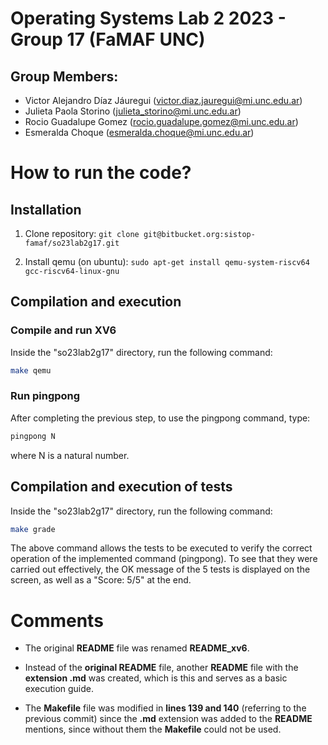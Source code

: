 # Operating Systems Lab 2 2023 - Group 17 (FaMAF UNC)

## Group Members:

- Victor Alejandro Díaz Jáuregui (victor.diaz.jauregui@mi.unc.edu.ar)
- Julieta Paola Storino (julieta_storino@mi.unc.edu.ar)
- Rocio Guadalupe Gomez (rocio.guadalupe.gomez@mi.unc.edu.ar)
- Esmeralda Choque (esmeralda.choque@mi.unc.edu.ar)


# How to run the code?

## Installation

1. Clone repository: `git clone git@bitbucket.org:sistop-famaf/so23lab2g17.git`

2. Install qemu (on ubuntu): `sudo apt-get install qemu-system-riscv64 gcc-riscv64-linux-gnu`
 
## Compilation and execution

### Compile and run XV6

Inside the "so23lab2g17" directory, run the following command:

```sh
make qemu
```
### Run pingpong

 After completing the previous step, to use the pingpong command, type: 

```sh
pingpong N
```
where N is a natural number.

## Compilation and execution of tests

Inside the "so23lab2g17" directory, run the following command:

```sh
make grade
```

The above command allows the tests to be executed to verify the correct operation of the implemented command (pingpong). To see that they were carried out effectively, the OK message of the 5 tests is displayed on the screen, as well as a "Score: 5/5" at the end.

# Comments

- The original **README** file was renamed **README_xv6**.

- Instead of the **original README** file, another **README** file with the **extension .md** was created, which is this and serves as a basic execution guide.

- The **Makefile** file was modified in **lines 139 and 140** (referring to the previous commit) since the **.md** extension was added to the **README** mentions, since without them the **Makefile** could not be used.